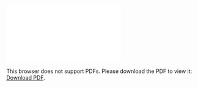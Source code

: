 <object data="christ-in-song/CIS1908pdfs/771.pdf" type="application/pdf" width="100%" height="1024px">
    <embed src="christ-in-song/CIS1908pdfs/771.pdf">
        <p>This browser does not support PDFs. Please download the PDF to view it: <a href="christ-in-song/CIS1908pdfs/771.pdf">Download PDF</a>.</p>
    </embed>
</object>
